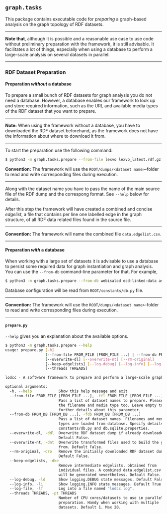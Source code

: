 ## `graph.tasks`

This package contains executable code for *preparing* a graph-based analysis on the graph topology of RDF datasets. 

---

**Note that**, although it is possible and a reasonable use case to use code without preliminary preparation with the framework, it is still advisable. It facilitates a lot of things, especially when using a database to perform a large-scale analysis on several datasets in parallel.

---

### RDF Dataset Preparation

#### Preparation _without_ a database

To prepare a small bunch of RDF datasets for graph analysis you do not need a database. However, a database enables our framework to look up and store required information, such as the URL and available media types of the RDF dataset that you want to prepare.

---

**Note:** When using the framework without a database, you have to downloaded the RDF dataset beforehand, as the framework does not have the information about where to download it from.

---

To start the preparation use the following command:

```sh
$ python3 -m graph.tasks.prepare --from-file lexvo lexvo_latest.rdf.gz rdfxml
```

**Convention:** The framework will use the `ROOT/dumps/<dataset name>`-folder to read and write corresponding files during execution. 

---

Along with the dataset name you have to pass the name of the main source file of the RDF dump and the correspong format. See `--help` below for details.

After this step the framework will have created a combined and concise *edgelist*, a file that contains per line one labelled edge in the graph structure, of all RDF data related files found in the source file.

---

**Convention:** The framework will name the combined file `data.edgelist.csv`. 

---

#### Preparation _with_ a database

When working with a large set of datasets it is advisable to use a database to persist some required data for graph instantiation and graph analysis. You can use the `--from-db` command-line parameter for that. For example,

```sh
$ python3 -m graph.tasks.prepare --from-db webisalod ecd-linked-data asn-us
```

Database configuration will be read from `ROOT/constants/db.py` file.

---

**Convention:** The framework will use the `ROOT/dumps/<dataset name>`-folder to read and write corresponding files during execution. 

---
 

#### `prepare.py`

`--help` gives you an explanation about the available options.

```sh
$ python3 -m graph.tasks.prepare --help
usage: prepare.py [-h]
                  (--from-file FROM_FILE [FROM_FILE ...] | --from-db FROM_DB [FROM_DB ...])
                  [--overwrite-dl] [--overwrite-nt] [--rm-original]
                  [--keep-edgelists] [--log-debug] [--log-info] [--log-file]
                  [--threads THREADS]

lodcc - A software framework to prepare and perform a large-scale graph-based analysis on the graph topology of RDF datasets.

optional arguments:
  -h, --help            Show this help message and exit
  --from-file FROM_FILE [FROM_FILE ...], -ffl FROM_FILE [FROM_FILE ...]
                        Pass a list of dataset names to prepare. Please pass
                        the filename and media type too. Leave empty to get
                        further details about this parameter.
  --from-db FROM_DB [FROM_DB ...], -fdb FROM_DB [FROM_DB ...]
                        Pass a list of dataset names. Filenames and media
                        types are loaded from database. Specify details in
                        constants/db.py and db.sqlite.properties.
  --overwrite-dl, -ddl  Overwrite RDF dataset dump if already downloaded.
                        Default False.
  --overwrite-nt, -dnt  Overwrite transformed files used to build the graph
                        from. Default False.
  --rm-original, -dro   Remove the initially downloaded RDF dataset dump file.
                        Default False.
  --keep-edgelists, -dke
                        Remove intermediate edgelists, obtained from
                        individual files. A combined data.edgelist.csv file
                        will be generated nevertheless. Default False.
  --log-debug, -ld      Show logging.DEBUG state messages. Default False.
  --log-info, -li       Show logging.INFO state messages. Default True.
  --log-file, -lf       Log into a file named "lodcc.log".
  --threads THREADS, -pt THREADS
                        Number of CPU cores/datasets to use in parallel for
                        preparation. Handy when working with multiple
                        datasets. Default 1. Max 20.
```
